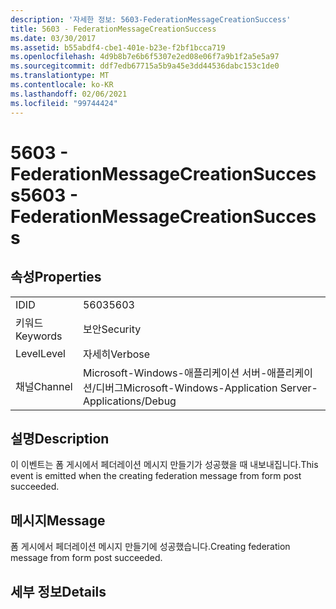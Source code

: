 ```yaml
---
description: '자세한 정보: 5603-FederationMessageCreationSuccess'
title: 5603 - FederationMessageCreationSuccess
ms.date: 03/30/2017
ms.assetid: b55abdf4-cbe1-401e-b23e-f2bf1bcca719
ms.openlocfilehash: 4d9b8b7e6b6f5307e2ed08e06f7a9b1f2a5e5a97
ms.sourcegitcommit: ddf7edb67715a5b9a45e3dd44536dabc153c1de0
ms.translationtype: MT
ms.contentlocale: ko-KR
ms.lasthandoff: 02/06/2021
ms.locfileid: "99744424"
---
```

# <a name="5603---federationmessagecreationsuccess"></a><span data-ttu-id="5ee1a-103">5603 - FederationMessageCreationSuccess</span><span class="sxs-lookup"><span data-stu-id="5ee1a-103">5603 - FederationMessageCreationSuccess</span></span>

## <a name="properties"></a><span data-ttu-id="5ee1a-104">속성</span><span class="sxs-lookup"><span data-stu-id="5ee1a-104">Properties</span></span>  
  
|||  
|-|-|  
|<span data-ttu-id="5ee1a-105">ID</span><span class="sxs-lookup"><span data-stu-id="5ee1a-105">ID</span></span>|<span data-ttu-id="5ee1a-106">5603</span><span class="sxs-lookup"><span data-stu-id="5ee1a-106">5603</span></span>|  
|<span data-ttu-id="5ee1a-107">키워드</span><span class="sxs-lookup"><span data-stu-id="5ee1a-107">Keywords</span></span>|<span data-ttu-id="5ee1a-108">보안</span><span class="sxs-lookup"><span data-stu-id="5ee1a-108">Security</span></span>|  
|<span data-ttu-id="5ee1a-109">Level</span><span class="sxs-lookup"><span data-stu-id="5ee1a-109">Level</span></span>|<span data-ttu-id="5ee1a-110">자세히</span><span class="sxs-lookup"><span data-stu-id="5ee1a-110">Verbose</span></span>|  
|<span data-ttu-id="5ee1a-111">채널</span><span class="sxs-lookup"><span data-stu-id="5ee1a-111">Channel</span></span>|<span data-ttu-id="5ee1a-112">Microsoft-Windows-애플리케이션 서버-애플리케이션/디버그</span><span class="sxs-lookup"><span data-stu-id="5ee1a-112">Microsoft-Windows-Application Server-Applications/Debug</span></span>|  
  
## <a name="description"></a><span data-ttu-id="5ee1a-113">설명</span><span class="sxs-lookup"><span data-stu-id="5ee1a-113">Description</span></span>  

 <span data-ttu-id="5ee1a-114">이 이벤트는 폼 게시에서 페더레이션 메시지 만들기가 성공했을 때 내보내집니다.</span><span class="sxs-lookup"><span data-stu-id="5ee1a-114">This event is emitted when the creating federation message from form post succeeded.</span></span>  
  
## <a name="message"></a><span data-ttu-id="5ee1a-115">메시지</span><span class="sxs-lookup"><span data-stu-id="5ee1a-115">Message</span></span>  

 <span data-ttu-id="5ee1a-116">폼 게시에서 페더레이션 메시지 만들기에 성공했습니다.</span><span class="sxs-lookup"><span data-stu-id="5ee1a-116">Creating federation message from form post succeeded.</span></span>  
  
## <a name="details"></a><span data-ttu-id="5ee1a-117">세부 정보</span><span class="sxs-lookup"><span data-stu-id="5ee1a-117">Details</span></span>
